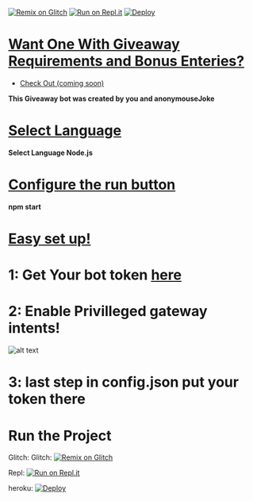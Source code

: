 [![Remix on Glitch](https://cdn.glitch.com/2703baf2-b643-4da7-ab91-7ee2a2d00b5b%2Fremix-button.svg)](https://glitch.com/edit/#!/import/github/anonymouseJoke/giveaway) [![Run on Repl.it](https://repl.it/badge/github/anonymouseJoke/giveaway)](https://repl.it/github/anonymouseJoke/giveaway) [![Deploy](https://www.herokucdn.com/deploy/button.svg)](https://heroku.com/deploy?template=https://github.com/anonymouseJoke/giveaway)

# [Want One With Giveaway Requirements and Bonus Enteries?](https://github.com/anonymouseJoke)
- [Check Out (coming soon)](https://www.youtube.com/watch?v=dQw4w9WgXcQ)

**This Giveaway bot was created by you and anonymouseJoke**

# [Select Language](https://nodejs.org/en/)
**Select Language Node.js**

# [Configure the run button](https://docs.npmjs.com/packages-and-modules/)
**npm start**

# [Easy set up!]()
# 1: Get Your bot token [here](https://discord.com/developers/applications)
# 2: Enable Privilleged gateway intents!
![alt text](https://i.gifer.com/3OC7z.gif)
# 3: last step in config.json put your token there



# Run the Project
Glitch: Glitch: [![Remix on Glitch](https://cdn.glitch.com/2703baf2-b643-4da7-ab91-7ee2a2d00b5b%2Fremix-button.svg)](https://glitch.com/edit/#!/import/github/anonymouseJoke/giveaway)

Repl: [![Run on Repl.it](https://repl.it/badge/github/anonymouseJoke/giveaway)](https://repl.it/github/anonymouseJoke/giveaway)

heroku: [![Deploy](https://www.herokucdn.com/deploy/button.svg)](https://heroku.com/deploy?template=https://github.com/anonymouseJoke/giveaway)
